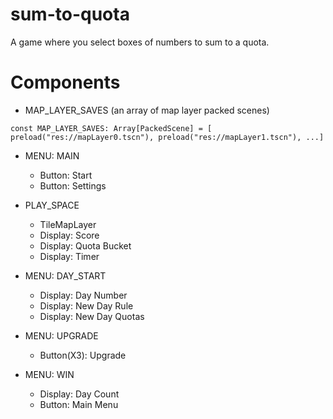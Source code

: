 # sum-to-quota  
A game where you select boxes of numbers to sum to a quota.  

# Components  

+ MAP_LAYER_SAVES (an array of map layer packed scenes)
```
const MAP_LAYER_SAVES: Array[PackedScene] = [ preload("res://mapLayer0.tscn"), preload("res://mapLayer1.tscn"), ...]
```

+ MENU: MAIN  
  - Button: Start  
  - Button: Settings  

+ PLAY_SPACE  
  - TileMapLayer  
  - Display: Score  
  - Display: Quota Bucket  
  - Display: Timer  

+ MENU: DAY_START  
  - Display: Day Number  
  - Display: New Day Rule  
  - Display: New Day Quotas  

+ MENU: UPGRADE  
  - Button(X3): Upgrade  

+ MENU: WIN  
  - Display: Day Count  
  - Button: Main Menu  

